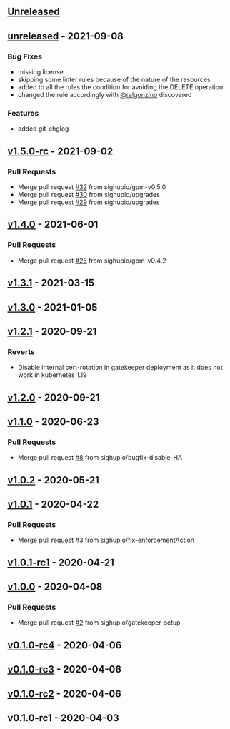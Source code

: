 <a name="unreleased"></a>
## [Unreleased]


<a name="unreleased"></a>
## [unreleased] - 2021-09-08
### Bug Fixes
- missing license
- skipping some linter rules because of the nature of the resources
- added to all the rules the condition for avoiding the DELETE operation
- changed the rule accordingly with [@ralgonzino](https://github.com/ralgonzino) discovered

### Features
- added git-chglog


<a name="v1.5.0-rc"></a>
## [v1.5.0-rc] - 2021-09-02
### Pull Requests
- Merge pull request [#32](https://github.com/sighupio/fury-kubernetes-opa/issues/32) from sighupio/gpm-v0.5.0
- Merge pull request [#30](https://github.com/sighupio/fury-kubernetes-opa/issues/30) from sighupio/upgrades
- Merge pull request [#29](https://github.com/sighupio/fury-kubernetes-opa/issues/29) from sighupio/upgrades


<a name="v1.4.0"></a>
## [v1.4.0] - 2021-06-01
### Pull Requests
- Merge pull request [#25](https://github.com/sighupio/fury-kubernetes-opa/issues/25) from sighupio/gpm-v0.4.2


<a name="v1.3.1"></a>
## [v1.3.1] - 2021-03-15

<a name="v1.3.0"></a>
## [v1.3.0] - 2021-01-05

<a name="v1.2.1"></a>
## [v1.2.1] - 2020-09-21
### Reverts
- Disable internal cert-rotation in gatekeeper deployment as it does not work in kubernetes 1.19


<a name="v1.2.0"></a>
## [v1.2.0] - 2020-09-21

<a name="v1.1.0"></a>
## [v1.1.0] - 2020-06-23
### Pull Requests
- Merge pull request [#8](https://github.com/sighupio/fury-kubernetes-opa/issues/8) from sighupio/bugfix-disable-HA


<a name="v1.0.2"></a>
## [v1.0.2] - 2020-05-21

<a name="v1.0.1"></a>
## [v1.0.1] - 2020-04-22
### Pull Requests
- Merge pull request [#3](https://github.com/sighupio/fury-kubernetes-opa/issues/3) from sighupio/fix-enforcementAction


<a name="v1.0.1-rc1"></a>
## [v1.0.1-rc1] - 2020-04-21

<a name="v1.0.0"></a>
## [v1.0.0] - 2020-04-08
### Pull Requests
- Merge pull request [#2](https://github.com/sighupio/fury-kubernetes-opa/issues/2) from sighupio/gatekeeper-setup


<a name="v0.1.0-rc4"></a>
## [v0.1.0-rc4] - 2020-04-06

<a name="v0.1.0-rc3"></a>
## [v0.1.0-rc3] - 2020-04-06

<a name="v0.1.0-rc2"></a>
## [v0.1.0-rc2] - 2020-04-06

<a name="v0.1.0-rc1"></a>
## v0.1.0-rc1 - 2020-04-03

[Unreleased]: https://github.com/sighupio/fury-kubernetes-opa/compare/unreleased...HEAD
[unreleased]: https://github.com/sighupio/fury-kubernetes-opa/compare/v1.5.0-rc...unreleased
[v1.5.0-rc]: https://github.com/sighupio/fury-kubernetes-opa/compare/v1.4.0...v1.5.0-rc
[v1.4.0]: https://github.com/sighupio/fury-kubernetes-opa/compare/v1.3.1...v1.4.0
[v1.3.1]: https://github.com/sighupio/fury-kubernetes-opa/compare/v1.3.0...v1.3.1
[v1.3.0]: https://github.com/sighupio/fury-kubernetes-opa/compare/v1.2.1...v1.3.0
[v1.2.1]: https://github.com/sighupio/fury-kubernetes-opa/compare/v1.2.0...v1.2.1
[v1.2.0]: https://github.com/sighupio/fury-kubernetes-opa/compare/v1.1.0...v1.2.0
[v1.1.0]: https://github.com/sighupio/fury-kubernetes-opa/compare/v1.0.2...v1.1.0
[v1.0.2]: https://github.com/sighupio/fury-kubernetes-opa/compare/v1.0.1...v1.0.2
[v1.0.1]: https://github.com/sighupio/fury-kubernetes-opa/compare/v1.0.1-rc1...v1.0.1
[v1.0.1-rc1]: https://github.com/sighupio/fury-kubernetes-opa/compare/v1.0.0...v1.0.1-rc1
[v1.0.0]: https://github.com/sighupio/fury-kubernetes-opa/compare/v0.1.0-rc4...v1.0.0
[v0.1.0-rc4]: https://github.com/sighupio/fury-kubernetes-opa/compare/v0.1.0-rc3...v0.1.0-rc4
[v0.1.0-rc3]: https://github.com/sighupio/fury-kubernetes-opa/compare/v0.1.0-rc2...v0.1.0-rc3
[v0.1.0-rc2]: https://github.com/sighupio/fury-kubernetes-opa/compare/v0.1.0-rc1...v0.1.0-rc2
